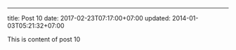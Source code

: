 ---
title: Post 10
date: 2017-02-23T07:17:00+07:00
updated: 2014-01-03T05:21:32+07:00

This is content of post 10